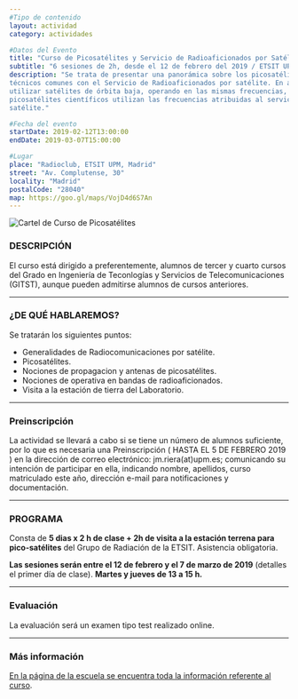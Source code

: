 ```yaml
---
#Tipo de contenido
layout: actividad
category: actividades

#Datos del Evento
title: "Curso de Picosatélites y Servicio de Radioaficionados por Satélite"
subtitle: "6 sesiones de 2h, desde el 12 de febrero del 2019 / ETSIT UPM, Madrid"
description: "Se trata de presentar una panorámica sobre los picosatélites, su operativa y los elementos
técnicos comunes con el Servicio de Radioaficionados por satélite. En ambos casos se suelen
utilizar satélites de órbita baja, operando en las mismas frecuencias, ya que en muchos casos los
picosatélites científicos utilizan las frecuencias atribuidas al servicio de radioaficionados por
satélite."

#Fecha del evento
startDate: 2019-02-12T13:00:00
endDate: 2019-03-07T15:00:00

#Lugar
place: "Radioclub, ETSIT UPM, Madrid"
street: "Av. Complutense, 30"
locality: "Madrid"
postalCode: "28040"
map: https://goo.gl/maps/VojD4d6S7An
---
```


![Cartel de Curso de Picosatélites](/activities/2019-02-12/cursopicosats.jpg)

### DESCRIPCIÓN

El curso está dirigido a preferentemente, alumnos de tercer y cuarto cursos del Grado en Ingeniería de Teconlogías y Servicios de Telecomunicaciones (GITST), aunque pueden admitirse alumnos de cursos anteriores.

---

### ¿DE QUÉ HABLAREMOS?

Se tratarán los siguientes puntos:

* Generalidades de Radiocomunicaciones por satélite.
* Picosatélites.
* Nociones de propagacion y antenas de picosatélites.  
* Nociones de operativa en bandas de radioaficionados.
* Visita a la estación de tierra del Laboratorio.


---

### Preinscripción

La actividad se llevará a cabo si se tiene un número de alumnos suficiente, por lo que es necesaria una Preinscripción ( HASTA EL 5 DE FEBRERO 2019 ) en la dirección de correo electrónico: jm.riera(at)upm.es; comunicando su intención de participar en ella, indicando nombre, apellidos, curso matriculado este año, dirección e-mail para notificaciones y documentación.

---

### PROGRAMA

Consta de **5 dias x 2 h de clase + 2h de visita a la estación terrena para pico-satélites** del Grupo de Radiación de la ETSIT. Asistencia obligatoria.

**Las sesiones serán entre el 12 de febrero y el 7 de marzo de 2019** (detalles el primer día de clase). **Martes y jueves de 13 a 15 h.**

---

### Evaluación

La evaluación será un examen tipo test realizado online.

---

### Más información

[En la página de la escuela se encuentra toda la información referente al curso](http://www.etsit.upm.es/fileadmin/documentos/estudios/grado_teleco/Actividades_reconocibles_2018-19/G619_Picosatelites_y_Servicio_de_Radioaficionados_por_Satelite.pdf).
